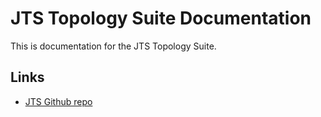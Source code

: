# JTS Topology Suite Documentation

This is documentation for the JTS Topology Suite.

## Links

* [JTS Github repo](https://github.com/locationtech/jts)

